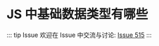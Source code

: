# JS 中基础数据类型有哪些



::: tip Issue 
 欢迎在 Issue 中交流与讨论: [Issue 515](https://github.com/shfshanyue/Daily-Question/issues/515) 
:::



